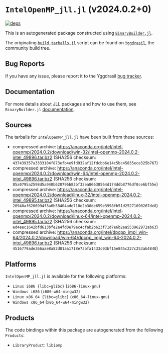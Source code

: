 # `IntelOpenMP_jll.jl` (v2024.0.2+0)

[![deps](https://juliahub.com/docs/IntelOpenMP_jll/deps.svg)](https://juliahub.com/ui/Packages/IntelOpenMP_jll/3Hg0P?page=2)

This is an autogenerated package constructed using [`BinaryBuilder.jl`](https://github.com/JuliaPackaging/BinaryBuilder.jl).

The originating [`build_tarballs.jl`](https://github.com/JuliaPackaging/Yggdrasil/blob/be34bcd94d2f8021e5bf242f0b59d380f28e2ba8/I/IntelOpenMP/build_tarballs.jl) script can be found on [`Yggdrasil`](https://github.com/JuliaPackaging/Yggdrasil/), the community build tree.

## Bug Reports

If you have any issue, please report it to the Yggdrasil [bug tracker](https://github.com/JuliaPackaging/Yggdrasil/issues).

## Documentation

For more details about JLL packages and how to use them, see `BinaryBuilder.jl` [documentation](https://docs.binarybuilder.org/stable/jll/).

## Sources

The tarballs for `IntelOpenMP_jll.jl` have been built from these sources:

* compressed archive: https://anaconda.org/intel/intel-openmp/2024.0.2/download/win-32/intel-openmp-2024.0.2-intel_49896.tar.bz2 (SHA256 checksum: `437439357a3333104f873efb4e9fd932af12fdcbb6e14c5bc45835ece325b767`)
* compressed archive: https://anaconda.org/intel/intel-openmp/2024.0.2/download/win-64/intel-openmp-2024.0.2-intel_49896.tar.bz2 (SHA256 checksum: `85a0795a2598d5a040b620796b83bf32ea86638564d174ddb8776df0ce6bf55e`)
* compressed archive: https://anaconda.org/intel/intel-openmp/2024.0.2/download/linux-32/intel-openmp-2024.0.2-intel_49895.tar.bz2 (SHA256 checksum: `20940af6206994f3a6b58404ade710e2b38de659e3998fb51d25271090267de8`)
* compressed archive: https://anaconda.org/intel/intel-openmp/2024.0.2/download/linux-64/intel-openmp-2024.0.2-intel_49895.tar.bz2 (SHA256 checksum: `ed4eec1642bfd613bfe2a4fd0e79ac4cfab2b623f71d7e6b2ea553962972ab63`)
* compressed archive: https://anaconda.org/intel/dpcpp_impl_win-64/2024.0.2/download/win-64/dpcpp_impl_win-64-2024.0.2-intel_49896.tar.bz2 (SHA256 checksum: `4516779ade366aae8a82d01aa1718e73bfa1433c03bf15e845c227c253ab4840`)

## Platforms

`IntelOpenMP_jll.jl` is available for the following platforms:

* `Linux i686 {libc=glibc}` (`i686-linux-gnu`)
* `Windows i686` (`i686-w64-mingw32`)
* `Linux x86_64 {libc=glibc}` (`x86_64-linux-gnu`)
* `Windows x86_64` (`x86_64-w64-mingw32`)

## Products

The code bindings within this package are autogenerated from the following `Products`:

* `LibraryProduct`: `libiomp`
